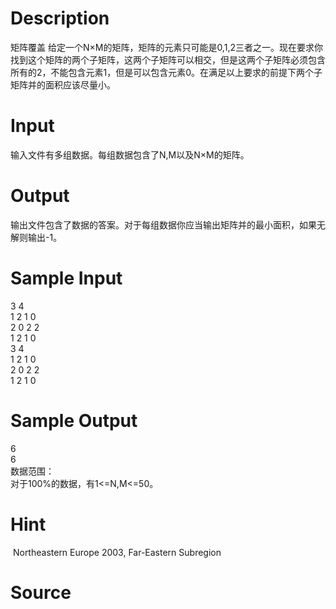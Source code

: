 
# Description

<div class="content"><p>矩阵覆盖 给定一个N×M的矩阵，矩阵的元素只可能是0,1,2三者之一。现在要求你找到这个矩阵的两个子矩阵，这两个子矩阵可以相交，但是这两个子矩阵必须包含所有的2，不能包含元素1，但是可以包含元素0。在满足以上要求的前提下两个子矩阵并的面积应该尽量小。</p></div>

# Input

<div class="content"><p>输入文件有多组数据。每组数据包含了N,M以及N×M的矩阵。</p></div>

# Output

<div class="content"><p>输出文件包含了数据的答案。对于每组数据你应当输出矩阵并的最小面积，如果无解则输出-1。</p></div>

# Sample Input

<div class="content"><span class="sampledata">3 4<br/>
1 2 1 0<br/>
2 0 2 2<br/>
1 2 1 0<br/>
3 4<br/>
1 2 1 0<br/>
2 0 2 2<br/>
1 2 1 0<br/>
</span></div>

# Sample Output

<div class="content"><span class="sampledata">6<br/>
6<br/>
数据范围：<br/>
对于100%的数据，有1&lt;=N,M&lt;=50。<br/>
</span></div>

# Hint

<div class="content"><p></p><p> Northeastern Europe 2003, Far-Eastern Subregion</p><p></p></div>

# Source

<div class="content"><p><a href="problemset.php?search="></a></p></div>

